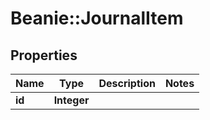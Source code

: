 # Beanie::JournalItem

## Properties
Name | Type | Description | Notes
------------ | ------------- | ------------- | -------------
**id** | **Integer** |  | 


